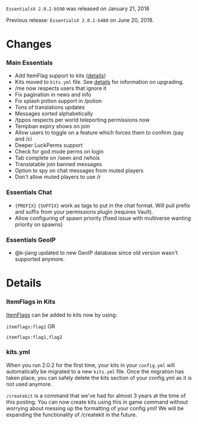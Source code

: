 `EssentialsX 2.0.2-b590` was released on January 21, 2018

Previous release: `EssentialsX 2.0.1-b488` on June 20, 2018.

# Changes
### Main Essentials
* Add ItemFlag support to kits ([details](https://github.com/EssentialsX/Essentials/wiki/2.0.2#itemflags-in-kits))
* Kits moved to `kits.yml` file. See [details](https://github.com/EssentialsX/Essentials/wiki/2.0.2#kitsyml) for information on upgrading.
* /me now respects users that ignore it
* Fix pagination in news and info
* Fix splash potion support in /potion
* Tons of translations updates
* Messages sorted alphabetically
* /tppos respects per world teleporting permissions now
* Tempban expiry shows on join
* Allow users to toggle on a feature which forces them to confirm /pay and /ci
* Deeper LuckPerms support
* Check for god mode perms on login
* Tab complete on /seen and /whois
* Translatable join banned messages
* Option to spy on chat messages from muted players
* Don't allow muted players to use /r


### Essentials Chat
* `{PREFIX}` `{SUFFIX}` work as tags to put in the chat format. Will pull prefix and suffix from your permissions plugin (requires Vault).
* Allow configuring of spawn priority (fixed issue with multiverse wanting priority on spawns)


### Essentials GeoIP
* @k-jiang updated to new GeoIP database since old version wasn't supported anymore.


# Details
### ItemFlags in Kits
[ItemFlags](https://hub.spigotmc.org/javadocs/spigot/org/bukkit/inventory/ItemFlag.html) can be added to kits now by using:

`itemflags:flag1` OR

`itemflags:flag1,flag2`

### kits.yml
When you run 2.0.2 for the first time, your kits in your `config.yml` will automatically be migrated to a new `kits.yml` file. Once the migration has taken place, you can safely delete the kits section of your config.yml as it is not used anymore.

`/createkit` is a command that we've had for almost 3 years at the time of this posting. You can now create kits using this in game command without worrying about messing up the formatting of your config.yml! We will be expanding the functionality of /createkit in the future.